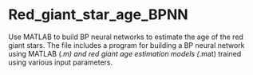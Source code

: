 # Red_giant_star_age_BPNN
Use MATLAB to build BP neural networks to estimate the age of the red giant stars. The file includes a program for building a BP neural network using MATLAB (*.m) and red giant age estimation models (*.mat) trained using various input parameters.
